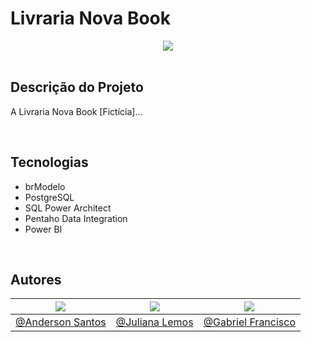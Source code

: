 # Livraria  Nova Book
<div align="center">
<img src="https://github.com/GabsLima19/NovaBook/blob/main/NovaBook_Logo.jpg?raw=true&&size=250">
</div>

<br>

## Descrição do Projeto
A Livraria Nova Book [Fictícia]...

<br>

## Tecnologias
- brModelo
- PostgreSQL
- SQL Power Architect
- Pentaho Data Integration
- Power BI

<br>

## Autores
|[![](https://avatars.githubusercontent.com/u/50058700?size=130)](https://github.com/AndersPotato)|[![](https://avatars.githubusercontent.com/u/52462313?size=130)](https://github.com/JulianaLemosSa)|[![](https://avatars.githubusercontent.com/u/49871125?size=130)](https://github.com/GabsLima19)|
|----|----|----|
|[@Anderson Santos](https://github.com/AndersPotato)|[@Juliana Lemos](https://github.com/JulianaLemosSa)|[@Gabriel Francisco](https://github.com/GabsLima19)|





